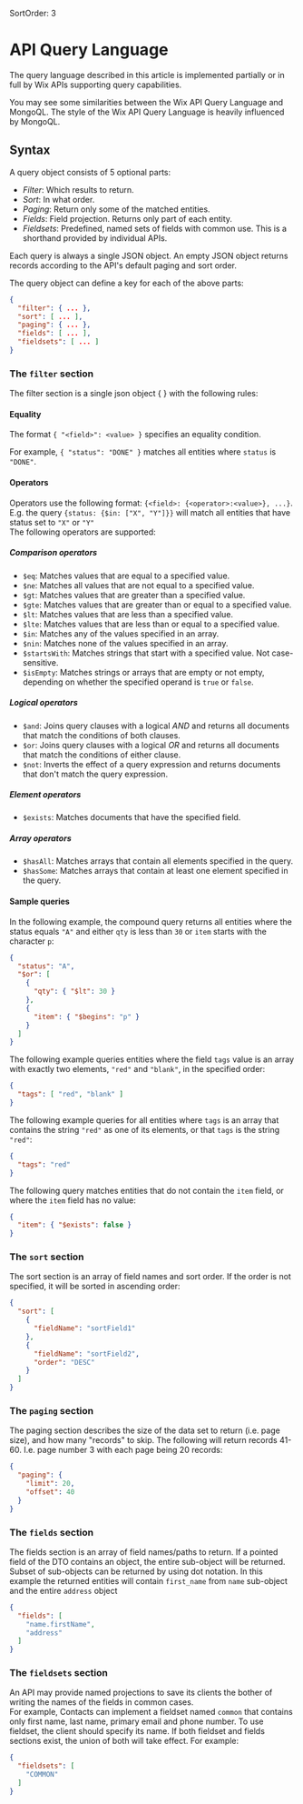 SortOrder: 3
# API Query Language 

The query language described in this article is implemented partially or in full by Wix APIs supporting query capabilities.

You may see some similarities between the Wix API Query Language
and MongoQL.
The style of the Wix API Query Language is heavily influenced by MongoQL.

## Syntax

A query object consists of 5 optional parts:

* _Filter_: Which results to return.
* _Sort_: In what order.
* _Paging_: Return only some of the matched entities.
* _Fields_: Field projection. Returns only part of each entity.
* _Fieldsets_: Predefined, named sets of fields with common use.
  This is a shorthand provided by individual APIs.
  
Each query is always a single JSON object.
An empty JSON object returns records
according to the API's default paging and sort order.

The query object can define a key for each of the above parts:

```json
{
  "filter": { ... },
  "sort": [ ... ],
  "paging": { ... },
  "fields": [ ... ],
  "fieldsets": [ ... ]
}
```

### The `filter` section

The filter section is a single json object { } with the following rules:

#### Equality

The format `{ "<field>": <value> }` specifies an equality condition.

For example, `{ "status": "DONE" }`
matches all entities where `status` is `"DONE"`.

#### Operators

Operators use the following format: `{<field>: {<operator>:<value>}, ...}`.  
E.g. the query `{status: {$in: ["X", "Y"]}}` will match all entities that have status  set to `"X"` or `"Y"`  
The following operators are supported:

##### Comparison operators

* `$eq`: Matches values that are equal to a specified value.
* `$ne`: Matches all values that are not equal to a specified value.
* `$gt`: Matches values that are greater than a specified value.
* `$gte`: Matches values that are greater than or equal to a specified value.
* `$lt`: Matches values that are less than a specified value.
* `$lte`: Matches values that are less than or equal to a specified value.
* `$in`: Matches any of the values specified in an array.
* `$nin`: Matches none of the values specified in an array.
* `$startsWith`: Matches strings that start with a specified value. Not case-sensitive.
* `$isEmpty`: Matches strings or arrays that are empty or not empty,
  depending on whether the specified operand is `true` or `false`.

##### Logical operators

* `$and`: Joins query clauses with a logical _AND_
  and returns all documents that match the conditions of both clauses.
* `$or`: Joins query clauses with a logical _OR_
  and returns all documents that match the conditions of either clause.
* `$not`: Inverts the effect of a query expression
  and returns documents that don't match the query expression.

##### Element operators

* `$exists`: Matches documents that have the specified field.

##### Array operators

* `$hasAll`: Matches arrays that contain all elements specified in the query.
* `$hasSome`: Matches arrays that contain at least one element specified in the query.

#### Sample queries

In the following example, the compound query returns all entities where the status equals `"A"` and either `qty` is less than `30` or `item` starts with the character `p`:

```json
{
  "status": "A",
  "$or": [
    {
      "qty": { "$lt": 30 }
    },
    {
      "item": { "$begins": "p" }
    }
  ]
}
```

The following example queries entities where the field `tags` value is an array with exactly two elements, `"red"` and `"blank"`, in the specified order:

```json
{
  "tags": [ "red", "blank" ]
}
```

The following example queries for all entities where `tags` is an array that contains the string `"red"` as one of its elements, or that `tags` is the string `"red"`:

```json
{
  "tags": "red"
}
```

The following query matches entities that do not contain the `item` field, or where the `item` field has no value:

```json
{
  "item": { "$exists": false }
}
```

### The `sort` section

The sort section is an array of field names and sort order. If the order is not specified, it will be sorted in ascending order:

```json
{
  "sort": [
    {
      "fieldName": "sortField1"
    },
    {
      "fieldName": "sortField2",
      "order": "DESC"
    }
  ]
}
```

### The `paging` section

The paging section describes the size of the data set to return (i.e. page size), and how many "records" to skip. 
The following will return records 41-60. I.e. page number 3 with each page being 20 records:

```json
{
  "paging": {
    "limit": 20,
    "offset": 40
  }
}
```

### The `fields` section

The fields section is an array of field names/paths to return. 
If a pointed field of the DTO contains an object, the entire sub-object will be returned. 
Subset of sub-objects can be returned by using dot notation. 
In this example the returned entities will contain `first_name` from `name` sub-object and the entire `address` object

```json
{
  "fields": [
    "name.firstName",
    "address"
  ]
}
```

### The `fieldsets` section

An API may provide named projections to save its clients the bother of writing the names of the fields in common cases.  
For example, Contacts can implement a fieldset named `common` that contains only first name, last name, primary email and phone number. 
To use fieldset, the client should specify its name. If both fieldset and fields sections exist, the union of both will take effect. 
For example:

```json
{
  "fieldsets": [
    "COMMON"
  ]
}
```
